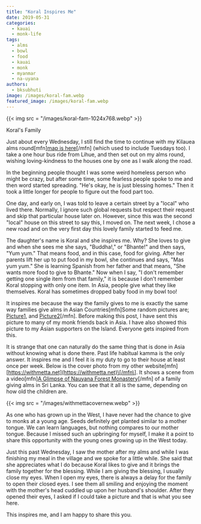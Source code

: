 ```yaml
---
title: "Koral Inspires Me"
date: 2019-05-31
categories: 
  - kauai
  - monk-life
tags: 
  - alms
  - bowl
  - food
  - kauai
  - monk
  - myanmar
  - na-uyana
authors: 
  - bksubhuti
image: /images/koral-fam.webp
featured_image: /images/koral-fam.webp
---
```


{{< img src = "/images/koral-fam-1024x768.webp" >}}

Koral's Family

Just about every Wednesday, I still find the time to continue with my Kilauea alms round\[mfn\][map is here](https://americanmonk.org/alms-map/)\[/mfn\] (which used to include Tuesdays too). I take a one hour bus ride from Lihue, and then set out on my alms round, wishing loving-kindness to the houses one by one as I walk along the road.

In the beginning people thought I was some weird homeless person who might be crazy, but after some time, some fearless people spoke to me and then word started spreading. "He's okay, he is just blessing homes." Then it took a little longer for people to figure out the food part too.

One day, and early on, I was told to leave a certain street by a "local" who lived there. Normally, I ignore such global requests but respect their request and skip that particular house later on. However, since this was the second "local" house on this street to say this, I moved on. The next week, I chose a new road and on the very first day this lovely family started to feed me.

The daughter's name is Koral and she inspires me. Why? She loves to give and when she sees me she says, "Buddha!," or "Bhante!" and then says, "Yum yum." That means food, and in this case, food for giving. After her parents lift her up to put food in my bowl, she continues and says, "Mas yum yum." She is learning Spanish from her father and that means, "She wants more food to give to Bhante." Now when I say, "I don't remember getting one single item from that family," it is because I don't remember Koral stopping with only one item. In Asia, people give what they like themselves. Koral has sometimes dropped baby food in my bowl too!

It inspires me because the way the family gives to me is exactly the same way families give alms in Asian Countries\[mfn\]Some random pictures are[: Picture1](https://www.shutterstock.com/image-photo/buddhist-monks-given-food-offering-people-228962230?src=sdsu-beMU2_WzHnJtWvshw-1-21), and [Picture2](https://www.alamy.com/stock-photo-bangkok-thailand-21st-july-2013-three-generations-of-a-family-give-58389824.html?pv=1&stamp=2&imageid=8182667A-6A0F-4609-A83B-30FB26F629A9&p=151045&n=0&orientation=0&pn=1&searchtype=0&IsFromSearch=1&srch=foo%3dbar%26st%3d0%26pn%3d1%26ps%3d100%26sortby%3d2%26resultview%3dsortbyPopular%26npgs%3d0%26qt%3dlaypeople%26qt_raw%3dlaypeople%26lic%3d3%26mr%3d0%26pr%3d0%26ot%3d0%26creative%3d%26ag%3d0%26hc%3d0%26pc%3d%26blackwhite%3d%26cutout%3d%26tbar%3d1%26et%3d0x000000000000000000000%26vp%3d0%26loc%3d0%26imgt%3d0%26dtfr%3d%26dtto%3d%26size%3d0xFF%26archive%3d1%26groupid%3d%26pseudoid%3d%26a%3d%26cdid%3d%26cdsrt%3d%26name%3d%26qn%3d%26apalib%3d%26apalic%3d%26lightbox%3d%26gname%3d%26gtype%3d%26xstx%3d0%26simid%3d%26saveQry%3d%26editorial%3d1%26nu%3d%26t%3d%26edoptin%3d%26customgeoip%3d%26cap%3d1%26cbstore%3d1%26vd%3d0%26lb%3d%26fi%3d2%26edrf%3d%26ispremium%3d1%26flip%3d0%26pl%3d)\[/mfn\]. Before making this post, I have sent this picture to many of my monk friends back in Asia. I have also showed this picture to my Asian supporters on the Island. Everyone gets inspired from this.

It is strange that one can naturally do the same thing that is done in Asia without knowing what is done there. Past life habitual kamma is the only answer. It inspires me and I feel it is my duty to go to their house at least once per week. Below is the cover photo from my other website\[mfn\][https://withmetta.net](https://withmetta.net)\[/mfn\]. It shows a scene from a video\[mfn\][A Glimpse of Nauyana Forest Monastery](https://youtu.be/g-sk9SGaZUk?t=364)\[/mfn\] of a family giving alms in Sri Lanka. You can see that it all is the same, depending on how old the children are.

{{< img src = "/images/withmettacovernew.webp" >}}

As one who has grown up in the West, I have never had the chance to give to monks at a young age. Seeds definitely get planted similar to a mother tongue. We can learn languages, but nothing compares to our mother tongue. Because I missed such an upbringing for myself, I make it a point to share this opportunity with the young ones growing up in the West today.

Just this past Wednesday, I saw the mother after my alms and while I was finishing my meal in the village and we spoke for a little while. She said that she appreciates what I do because Koral likes to give and it brings the family together for the blessing. While I am giving the blessing, I usually close my eyes. When I open my eyes, there is always a delay for the family to open their closed eyes. I see them all smiling and enjoying the moment with the mother's head cuddled up upon her husband's shoulder. After they opened their eyes, I asked if I could take a picture and that is what you see here.

This inspires me, and I am happy to share this you.
